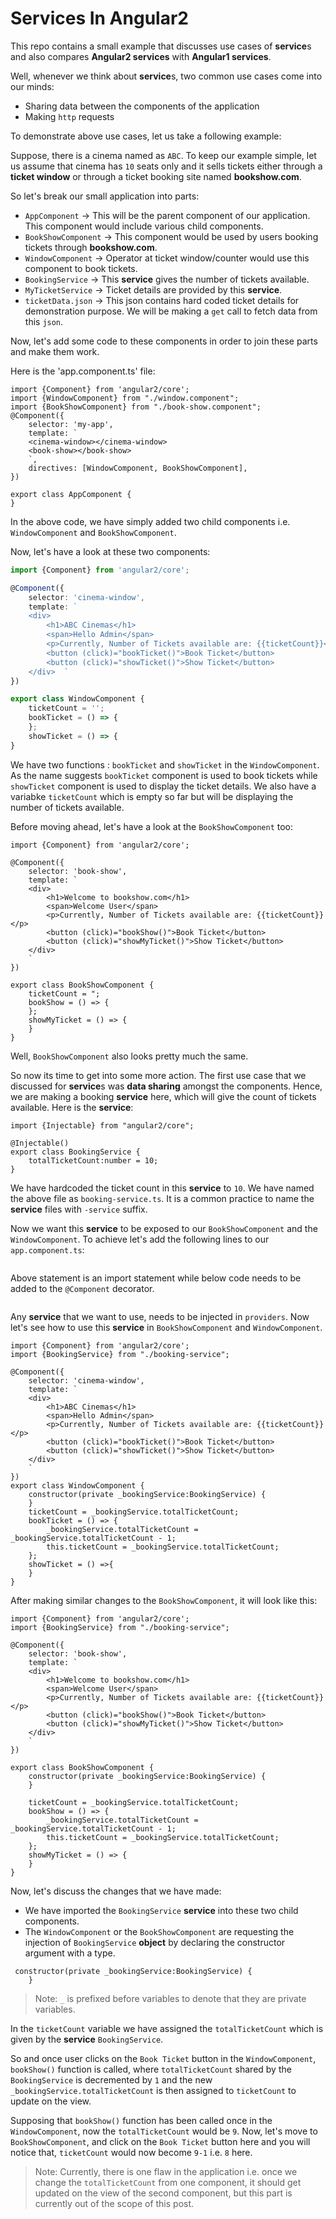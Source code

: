 # Services In Angular2

This repo contains a small example that discusses use cases of **service**s and also compares **Angular2 services** with **Angular1 services**.

Well, whenever we think about **service**s, two common use cases come into our minds:

* Sharing data between the components of the application
* Making `http` requests

To demonstrate above use cases, let us take a following example:

Suppose, there is a cinema named as `ABC`. To keep our example simple, let us assume that cinema has `10` seats only and it sells tickets either through a **ticket window** or through a ticket booking site named **bookshow.com**.

So let's break our small application into parts:

* `AppComponent` -> This will be the parent component of our application. This component would include various child components.
* `BookShowComponent` -> This component would be used by users booking tickets through **bookshow.com**.
* `WindowComponent` -> Operator at ticket window/counter would use this component to book tickets.
* `BookingService` -> This **service** gives the number of tickets available.
* `MyTicketService` -> Ticket details are provided by this **service**.
* `ticketData.json` -> This json contains hard coded ticket details for demonstration purpose. We will be making a `get` call to fetch data from this `json`.

Now, let's add some code to these components in order to join these parts and make them work.

Here is the 'app.component.ts' file:

```
import {Component} from 'angular2/core';
import {WindowComponent} from "./window.component";
import {BookShowComponent} from "./book-show.component";
@Component({
    selector: 'my-app',
    template: `
    <cinema-window></cinema-window>
    <book-show></book-show>
    `,
    directives: [WindowComponent, BookShowComponent],
})

export class AppComponent {
}
```

In the above code, we have simply added two child components i.e. `WindowComponent` and `BookShowComponent`.

Now, let's have a look at these two components:

```window.component.ts
import {Component} from 'angular2/core';

@Component({
    selector: 'cinema-window',
    template: `
    <div>
        <h1>ABC Cinemas</h1>
        <span>Hello Admin</span>
        <p>Currently, Number of Tickets available are: {{ticketCount}}</p>
        <button (click)="bookTicket()">Book Ticket</button>
        <button (click)="showTicket()">Show Ticket</button>
    </div>  `
})

export class WindowComponent {
    ticketCount = '';
    bookTicket = () => {
    };
    showTicket = () => {
}
```
We have two functions : `bookTicket` and `showTicket` in the `WindowComponent`. As the name suggests `bookTicket` component is used to book tickets while `showTicket` component is used to display the ticket details.
We also have a variabke `ticketCount` which is empty so far but will be displaying the number of tickets available.

Before moving ahead, let's have a look at the `BookShowComponent` too:

```
import {Component} from 'angular2/core';

@Component({
    selector: 'book-show',
    template: `
    <div>
        <h1>Welcome to bookshow.com</h1>
        <span>Welcome User</span>
        <p>Currently, Number of Tickets available are: {{ticketCount}}</p>
        <button (click)="bookShow()">Book Ticket</button>
        <button (click)="showMyTicket()">Show Ticket</button>
    </div>
    `
})

export class BookShowComponent {
    ticketCount = ";
    bookShow = () => {
    };
    showMyTicket = () => {
    }
}
```

Well, `BookShowComponent` also looks pretty much the same.

So now its time to get into some more action. The first use case that we discussed for **service**s was **data sharing** amongst the components.
Hence, we are making a booking **service** here, which will give the count of tickets available. Here is the **service**:

```
import {Injectable} from "angular2/core";

@Injectable()
export class BookingService {
    totalTicketCount:number = 10;
}
```

We have hardcoded the ticket count in this **service** to `10`. We have named the above file as `booking-service.ts`. It is a common practice to name the **service** files with `-service` suffix.

Now we want this **service** to be exposed to our `BookShowComponent` and the `WindowComponent`. To achieve let's add the following lines to our `app.component.ts`:

```import {BookingService} from "./booking-service";
```
Above statement is an import statement while below code needs to be added to the `@Component` decorator.

```providers: [BookingService]
```

Any **service** that we want to use, needs to be injected in ```providers```. Now let's see how to use this **service** in `BookShowComponent` and `WindowComponent`.

```
import {Component} from 'angular2/core';
import {BookingService} from "./booking-service";

@Component({
    selector: 'cinema-window',
    template: `
    <div>
        <h1>ABC Cinemas</h1>
        <span>Hello Admin</span>
        <p>Currently, Number of Tickets available are: {{ticketCount}}</p>
        <button (click)="bookTicket()">Book Ticket</button>
        <button (click)="showTicket()">Show Ticket</button>
    </div>
    `
})
export class WindowComponent {
    constructor(private _bookingService:BookingService) {
    }
    ticketCount = _bookingService.totalTicketCount;
    bookTicket = () => {
        _bookingService.totalTicketCount = _bookingService.totalTicketCount - 1;
        this.ticketCount = _bookingService.totalTicketCount;
    };
    showTicket = () =>{
    }
}
```

After making similar changes to the `BookShowComponent`, it will look like this:

```
import {Component} from 'angular2/core';
import {BookingService} from "./booking-service";

@Component({
    selector: 'book-show',
    template: `
    <div>
        <h1>Welcome to bookshow.com</h1>
        <span>Welcome User</span>
        <p>Currently, Number of Tickets available are: {{ticketCount}}</p>
        <button (click)="bookShow()">Book Ticket</button>
        <button (click)="showMyTicket()">Show Ticket</button>
    </div>
    `
})

export class BookShowComponent {
    constructor(private _bookingService:BookingService) {
    }

    ticketCount = _bookingService.totalTicketCount;
    bookShow = () => {
        _bookingService.totalTicketCount = _bookingService.totalTicketCount - 1;
        this.ticketCount = _bookingService.totalTicketCount;
    };
    showMyTicket = () => {
    }
}
```

Now, let's discuss the changes that we have made:

* We have imported the `BookingService` **service** into these two child components.
* The `WindowComponent` or the `BookShowComponent` are requesting the injection of `BookingService` **object** by declaring the constructor argument with a type.

```
 constructor(private _bookingService:BookingService) {
    }
```  
  
> Note: `_` is prefixed before variables to denote that they are private variables.

In the `ticketCount` variable we have assigned the `totalTicketCount` which is given by the **service** `BookingService`.

So and once user clicks on the `Book Ticket` button in the `WindowComponent`, `bookShow()` function is called, where `totalTicketCount` shared by the `BookingService` is decremented by `1` and the new `_bookingService.totalTicketCount` is then assigned to `ticketCount` to update on the view.

Supposing that `bookShow()` function has been called once in the `WindowComponent`, now the `totalTicketCount` would be `9`. Now, let's move to `BookShowComponent`, and click on the `Book Ticket` button here and you will notice that, `ticketCount` would now become `9-1` i.e. `8` here.

> Note: Currently, there is one flaw in the application i.e. once we change the `totalTicketCount` from one component, it should get updated on the view of the second component, but this part is currently out of the scope of this post.


  
  





